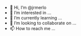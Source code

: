 - 👋 Hi, I’m @jrmerlo
- 👀 I’m interested in ...
- 🌱 I’m currently learning ...
- 💞️ I’m looking to collaborate on ...
- 📫 How to reach me ...

<!---
jrmerlo/jrmerlo is a ✨ special ✨ repository because its `README.md` (this file) appears on your GitHub profile.
You can click the Preview link to take a look at your changes.
--->
